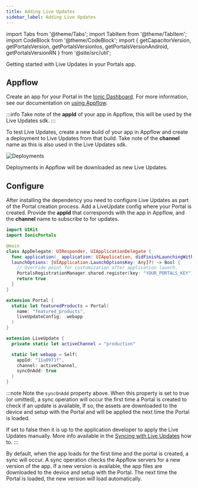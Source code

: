 ```yaml
---
title: Adding Live Updates
sidebar_label: Adding Live Updates
---
```


import Tabs from '@theme/Tabs';
import TabItem from '@theme/TabItem';
import CodeBlock from '@theme/CodeBlock';
import { getCapacitorVersion, getPortalsVersion, getPortalsVersionIos, getPortalsVersionAndroid, getPortalsVersionRN } from '@site/src/util';

Getting started with Live Updates in your Portals app.

## Appflow

Create an app for your Portal in the [Ionic Dashboard](https://dashboard.ionicframework.com). For more information, see our documentation on [using Appflow](https://ionic.io/docs/appflow/quickstart/connect).

:::info
Take note of the **appId** of your app in Appflow, this will be used by the Live Updates sdk.
:::

To test Live Updates, create a new build of your app in Appflow and create a deployment to Live Updates from that build. Take note of the **channel** name as this is also used in the Live Updates sdk.

![Deployments](https://i.imgur.com/73detdm.png)

Deployments in Appflow will be downloaded as new Live Updates.

## Configure

After installing the dependency you need to configure Live Updates as part of the Portal creation process. Add a LiveUpdate config where your Portal is created. Provide the **appId** that corresponds with the app in Appflow, and the **channel** name to subscribe to for updates.

```swift {17,21-29} title=AppDelegate.swift
import UIKit
import IonicPortals

@main
class AppDelegate: UIResponder, UIApplicationDelegate {
  func application(_ application: UIApplication, didFinishLaunchingWithOptions
  launchOptions: [UIApplication.LaunchOptionsKey: Any]?) -> Bool {
    // Override point for customization after application launch.
    PortalsRegistrationManager.shared.register(key: "YOUR_PORTALS_KEY")
    return true
  }
}

extension Portal {
  static let featuredProducts = Portal(
    name: "featured_products",
    liveUpdateConfig: .webapp
  )
}

extension LiveUpdate {
  private static let activeChannel = "production"

  static let webapp = Self(
    appId: "11a0971f",
    channel: activeChannel,
    syncOnAdd: true
  )
}
```

:::note
Note the `syncOnAdd` property above. When this property is set to true (or omitted), a sync operation will occur the first time a Portal is created to check if an update is available, If so, the assets are downloaded to the device and setup with the Portal and will be applied the next time the Portal is loaded.

If set to false then it is up to the application developer to apply the Live Updates manually. More info available in the [Syncing with Live Updates](./how-to/sync-with-live-updates.md) how to.
:::

By default, when the app loads for the first time and the portal is created, a sync will occur. A sync operation checks the Appflow servers for a new version of the app. If a new version is available, the app files are downloaded to the device and setup with the Portal. The next time the Portal is loaded, the new version will load automatically.
